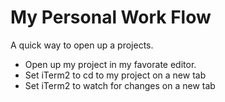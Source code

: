 # My Personal Work Flow #
A quick way to open up a projects.

* Open up my project in my favorate editor.
* Set iTerm2 to cd to my project on a new tab
* Set iTerm2 to watch for changes on a new tab


